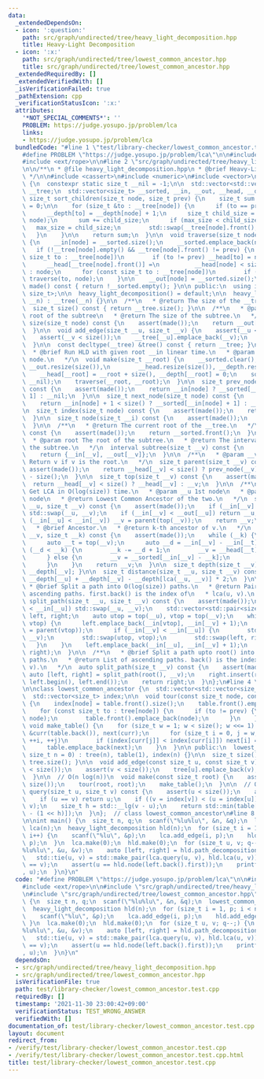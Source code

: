 ```yaml
---
data:
  _extendedDependsOn:
  - icon: ':question:'
    path: src/graph/undirected/tree/heavy_light_decomposition.hpp
    title: Heavy-Light Decomposition
  - icon: ':x:'
    path: src/graph/undirected/tree/lowest_common_ancestor.hpp
    title: src/graph/undirected/tree/lowest_common_ancestor.hpp
  _extendedRequiredBy: []
  _extendedVerifiedWith: []
  _isVerificationFailed: true
  _pathExtension: cpp
  _verificationStatusIcon: ':x:'
  attributes:
    '*NOT_SPECIAL_COMMENTS*': ''
    PROBLEM: https://judge.yosupo.jp/problem/lca
    links:
    - https://judge.yosupo.jp/problem/lca
  bundledCode: "#line 1 \"test/library-checker/lowest_common_ancestor.test.cpp\"\n\
    #define PROBLEM \"https://judge.yosupo.jp/problem/lca\"\n\n#include <cstdio>\n\
    #include <ext/rope>\n\n#line 2 \"src/graph/undirected/tree/heavy_light_decomposition.hpp\"\
    \n\n/**\n * @file heavy_light_decomposition.hpp\n * @brief Heavy-Light Decomposition\n\
    \ */\n\n#include <cassert>\n#include <numeric>\n#include <vector>\n\nclass heavy_light_decomposition\
    \ {\n  constexpr static size_t __nil = -1;\n\n  std::vector<std::vector<size_t>>\
    \ __tree;\n  std::vector<size_t> __sorted, __in, __out, __head, __depth;\n\n \
    \ size_t sort_children(size_t node, size_t prev) {\n    size_t sum = 1, max_size\
    \ = 0;\n\n    for (size_t &to : __tree[node]) {\n      if (to == prev) continue;\n\
    \      __depth[to] = __depth[node] + 1;\n      size_t child_size = sort_children(to,\
    \ node);\n      sum += child_size;\n      if (max_size < child_size) {\n     \
    \   max_size = child_size;\n        std::swap(__tree[node].front(), to);\n   \
    \   }\n    }\n\n    return sum;\n  }\n\n  void traverse(size_t node, size_t prev)\
    \ {\n    __in[node] = __sorted.size();\n    __sorted.emplace_back(node);\n\n \
    \   if (!__tree[node].empty() && __tree[node].front() != prev) {\n      for (const\
    \ size_t to : __tree[node])\n        if (to != prev) __head[to] = node + size();\n\
    \      __head[__tree[node].front()] =\n          __head[node] < size() ? __head[node]\
    \ : node;\n      for (const size_t to : __tree[node])\n        if (to != prev)\
    \ traverse(to, node);\n    }\n\n    __out[node] = __sorted.size();\n  }\n\n  bool\
    \ made() const { return !__sorted.empty(); }\n\n public:\n  using interval = std::pair<size_t,\
    \ size_t>;\n\n  heavy_light_decomposition() = default;\n\n  heavy_light_decomposition(size_t\
    \ __n) : __tree(__n) {}\n\n  /**\n   * @return The size of the __tree.\n   */\n\
    \  size_t size() const { return __tree.size(); }\n\n  /**\n   * @param node The\
    \ root of the subtree\n   * @return The size of the subtree.\n   */\n  size_t\
    \ size(size_t node) const {\n    assert(made());\n    return __out[node] - __in[node];\n\
    \  }\n\n  void add_edge(size_t __u, size_t __v) {\n    assert(__u < size());\n\
    \    assert(__v < size());\n    __tree[__u].emplace_back(__v);\n    __tree[__v].emplace_back(__u);\n\
    \  }\n\n  const decltype(__tree) &tree() const { return __tree; }\n\n  /**\n \
    \  * @brief Run HLD with given root __in linear time.\n   * @param root The root\
    \ node.\n   */\n  void make(size_t __root) {\n    __sorted.clear(), __in.resize(size()),\
    \ __out.resize(size()),\n        __head.resize(size()), __depth.resize(size());\n\
    \    __head[__root] = __root + size(), __depth[__root] = 0;\n    sort_children(__root,\
    \ __nil);\n    traverse(__root, __root);\n  }\n\n  size_t prev_node(size_t node)\
    \ const {\n    assert(made());\n    return __in[node] ? __sorted[__in[node] -\
    \ 1] : __nil;\n  }\n\n  size_t next_node(size_t node) const {\n    assert(made());\n\
    \    return __in[node] + 1 < size() ? __sorted[__in[node] + 1] : __nil;\n  }\n\
    \n  size_t index(size_t node) const {\n    assert(made());\n    return __in[node];\n\
    \  }\n\n  size_t node(size_t __i) const {\n    assert(made());\n    return __sorted[__i];\n\
    \  }\n\n  /**\n   * @return The current root of the __tree.\n   */\n  size_t root()\
    \ const {\n    assert(made());\n    return __sorted.front();\n  }\n\n  /**\n \
    \  * @param root The root of the subtree.\n   * @return The interval representing\
    \ the subtree.\n   */\n  interval subtree(size_t __v) const {\n    assert(made());\n\
    \    return {__in[__v], __out[__v]};\n  }\n\n  /**\n   * @param __v\n   * @return\
    \ Return v if v is the root.\n   */\n  size_t parent(size_t __v) const {\n   \
    \ assert(made());\n    return __head[__v] < size() ? prev_node(__v) : __head[__v]\
    \ - size();\n  }\n\n  size_t top(size_t __v) const {\n    assert(made());\n  \
    \  return __head[__v] < size() ? __head[__v] : __v;\n  }\n\n  /**\n   * @brief\
    \ Get LCA in O(log(size)) time.\n   * @param __u 1st node\n   * @param __v 2nd\
    \ node\n   * @return Lowest Common Ancestor of the two.\n   */\n  size_t lca(size_t\
    \ __u, size_t __v) const {\n    assert(made());\n    if (__in[__v] < __in[__u])\
    \ std::swap(__u, __v);\n    if (__in[__v] < __out[__u]) return __u;\n    while\
    \ (__in[__u] < __in[__v]) __v = parent(top(__v));\n    return __v;\n  }\n\n  /**\n\
    \   * @brief Ancestor.\n   * @return k-th ancestor of v.\n   */\n  size_t ancestor(size_t\
    \ __v, size_t __k) const {\n    assert(made());\n    while (__k) {\n      assert(__in[__v]);\n\
    \      auto __t = top(__v);\n      auto __d = __in[__v] - __in[__t];\n      if\
    \ (__d < __k) {\n        __k -= __d + 1;\n        __v = __head[__t] - size();\n\
    \      } else {\n        __v = __sorted[__in[__v] - __k];\n        __k = 0;\n\
    \      }\n    }\n    return __v;\n  }\n\n  size_t depth(size_t __v) const { return\
    \ __depth[__v]; }\n\n  size_t distance(size_t __u, size_t __v) const {\n    return\
    \ __depth[__u] + __depth[__v] - __depth[lca(__u, __v)] * 2;\n  }\n\n  /**\n  \
    \ * @brief Split a path into O(log(size)) paths.\n   * @return Pair of list of\
    \ ascending paths. first.back() is the index of\n   * lca(u, v).\n   */\n  auto\
    \ split_path(size_t __u, size_t __v) const {\n    assert(made());\n    if (__in[__v]\
    \ < __in[__u]) std::swap(__u, __v);\n    std::vector<std::pair<size_t, size_t>>\
    \ left, right;\n    auto utop = top(__u), vtop = top(__v);\n    while (utop !=\
    \ vtop) {\n      left.emplace_back(__in[vtop], __in[__v] + 1);\n      vtop = top(__v\
    \ = parent(vtop));\n      if (__in[__v] < __in[__u]) {\n        std::swap(__u,\
    \ __v);\n        std::swap(utop, vtop);\n        std::swap(left, right);\n   \
    \   }\n    }\n    left.emplace_back(__in[__u], __in[__v] + 1);\n    return std::make_pair(left,\
    \ right);\n  }\n\n  /**\n   * @brief Split a path upto root() into O(log(size))\
    \ paths.\n   * @return List of ascending paths. back() is the index of lca(root(),\
    \ v).\n   */\n  auto split_path(size_t __v) const {\n    assert(made());\n   \
    \ auto [left, right] = split_path(root(), __v);\n    right.insert(right.begin(),\
    \ left.begin(), left.end());\n    return right;\n  }\n};\n#line 4 \"src/graph/undirected/tree/lowest_common_ancestor.hpp\"\
    \n\nclass lowest_common_ancestor {\n  std::vector<std::vector<size_t>> tree, table;\n\
    \  std::vector<size_t> index;\n\n  void tour(const size_t node, const size_t prev)\
    \ {\n    index[node] = table.front().size();\n    table.front().emplace_back(node);\n\
    \    for (const size_t to : tree[node]) {\n      if (to != prev) {\n        tour(to,\
    \ node);\n        table.front().emplace_back(node);\n      }\n    }\n  }\n\n \
    \ void make_table() {\n    for (size_t w = 1; w < size(); w <<= 1) {\n      auto\
    \ &curr(table.back()), next(curr);\n      for (size_t i = 0, j = w; j != curr.size();\
    \ ++i, ++j)\n        if (index[curr[j]] < index[curr[i]]) next[i] = curr[j];\n\
    \      table.emplace_back(next);\n    }\n  }\n\n public:\n  lowest_common_ancestor(const\
    \ size_t n = 0) : tree(n), table(1), index(n) {}\n\n  size_t size() const { return\
    \ tree.size(); }\n\n  void add_edge(const size_t u, const size_t v) {\n    assert(u\
    \ < size());\n    assert(v < size());\n    tree[u].emplace_back(v);\n    tree[v].emplace_back(u);\n\
    \  }\n\n  // O(n log(n))\n  void make(const size_t root) {\n    assert(root <\
    \ size());\n    tour(root, root);\n    make_table();\n  }\n\n  // O(1)\n  size_t\
    \ query(size_t u, size_t v) const {\n    assert(u < size());\n    assert(v < size());\n\
    \    if (u == v) return u;\n    if ((v = index[v]) < (u = index[u])) std::swap(u,\
    \ v);\n    size_t h = std::__lg(v - u);\n    return std::min(table[h][u], table[h][v\
    \ - (1 << h)]);\n  }\n};  // class lowest_common_ancestor\n#line 8 \"test/library-checker/lowest_common_ancestor.test.cpp\"\
    \n\nint main() {\n  size_t n, q;\n  scanf(\"%lu%lu\", &n, &q);\n  lowest_common_ancestor\
    \ lca(n);\n  heavy_light_decomposition hld(n);\n  for (size_t i = 1, p; i < n;\
    \ i++) {\n    scanf(\"%lu\", &p);\n    lca.add_edge(i, p);\n    hld.add_edge(i,\
    \ p);\n  }\n  lca.make(0);\n  hld.make(0);\n  for (size_t u, v; q--;) {\n    scanf(\"\
    %lu%lu\", &u, &v);\n    auto [left, right] = hld.path_decomposition(u, v);\n \
    \   std::tie(u, v) = std::make_pair(lca.query(u, v), hld.lca(u, v));\n    assert(u\
    \ == v);\n    assert(u == hld.node(left.back().first));\n    printf(\"%lu\\n\"\
    , u);\n  }\n}\n"
  code: "#define PROBLEM \"https://judge.yosupo.jp/problem/lca\"\n\n#include <cstdio>\n\
    #include <ext/rope>\n\n#include \"src/graph/undirected/tree/heavy_light_decomposition.hpp\"\
    \n#include \"src/graph/undirected/tree/lowest_common_ancestor.hpp\"\n\nint main()\
    \ {\n  size_t n, q;\n  scanf(\"%lu%lu\", &n, &q);\n  lowest_common_ancestor lca(n);\n\
    \  heavy_light_decomposition hld(n);\n  for (size_t i = 1, p; i < n; i++) {\n\
    \    scanf(\"%lu\", &p);\n    lca.add_edge(i, p);\n    hld.add_edge(i, p);\n \
    \ }\n  lca.make(0);\n  hld.make(0);\n  for (size_t u, v; q--;) {\n    scanf(\"\
    %lu%lu\", &u, &v);\n    auto [left, right] = hld.path_decomposition(u, v);\n \
    \   std::tie(u, v) = std::make_pair(lca.query(u, v), hld.lca(u, v));\n    assert(u\
    \ == v);\n    assert(u == hld.node(left.back().first));\n    printf(\"%lu\\n\"\
    , u);\n  }\n}\n"
  dependsOn:
  - src/graph/undirected/tree/heavy_light_decomposition.hpp
  - src/graph/undirected/tree/lowest_common_ancestor.hpp
  isVerificationFile: true
  path: test/library-checker/lowest_common_ancestor.test.cpp
  requiredBy: []
  timestamp: '2021-11-30 23:00:42+09:00'
  verificationStatus: TEST_WRONG_ANSWER
  verifiedWith: []
documentation_of: test/library-checker/lowest_common_ancestor.test.cpp
layout: document
redirect_from:
- /verify/test/library-checker/lowest_common_ancestor.test.cpp
- /verify/test/library-checker/lowest_common_ancestor.test.cpp.html
title: test/library-checker/lowest_common_ancestor.test.cpp
---
```

